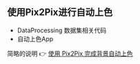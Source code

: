 ## 使用Pix2Pix进行自动上色

* DataProcessing 数据集相关代码
* 自动上色App

简略的说明 👉 [使用 Pix2Pix 完成背景自动上色](http://tanzby.pub/2019/2019-01-16-auto-coloring-app/)
